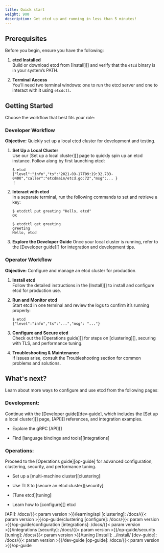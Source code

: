 ```yaml
---
title: Quick start
weight: 900
description: Get etcd up and running in less than 5 minutes!
---
```


## Prerequisites

Before you begin, ensure you have the following:

   1. **etcd Installed**  
      Build or download etcd from [Install][] and verify that the `etcd` binary is in your system’s PATH.

   2. **Terminal Access**  
      You’ll need two terminal windows: one to run the etcd server and one to interact with it using `etcdctl`.

## Getting Started

Choose the workflow that best fits your role:

### Developer Workflow

**Objective:** Quickly set up a local etcd cluster for development and testing.

   1. **Set Up a Local Cluster**  
      Use our [Set up a local cluster][] page to quickly spin up an etcd instance. Follow along by first launching etcd:

      ```console
      $ etcd
      {"level":"info","ts":"2021-09-17T09:19:32.783-0400","caller":"etcdmain/etcd.go:72","msg":... }
      ⋮
      ```

   2. **Interact with etcd**  
      In a separate terminal, run the following commands to set and retrieve a key:

      ```console
      $ etcdctl put greeting "Hello, etcd"
      OK
      ```

      ```console
      $ etcdctl get greeting
      greeting
      Hello, etcd
      ```

   3. **Explore the Developer Guide**
    Once your local cluster is running, refer to the [Developer guide][] for integration and development tips.

### Operator Workflow

**Objective:** Configure and manage an etcd cluster for production.

   1. **Install etcd**  
      Follow the detailed instructions in the [Install][] to install and configure etcd for production use.

   2. **Run and Monitor etcd**  
      Start etcd in one terminal and review the logs to confirm it’s running properly:

      ```console
      $ etcd
      {"level":"info","ts":"...","msg": "..."}
      ```

   3. **Configure and Secure etcd**  
      Check out the [Operations guide][] for steps on [clustering][], securing with TLS, and performance tuning.

   4. **Troubleshooting & Maintenance**  
      If issues arise, consult the Troubleshooting section for common problems and solutions.

## What's next?

Learn about more ways to configure and use etcd from the following pages:

### **Development:**

Continue with the [Developer guide][dev-guide], which includes the [Set up a local cluster][] page, [API][] references, and integration examples.

- Explore the gRPC [API][]

- Find [language bindings and tools][integrations]

### **Operations:**

Proceed to the [Operations guide][op-guide] for advanced configuration, clustering, security, and performance tuning.

- Set up a [multi-machine cluster][clustering]

- Use TLS to [secure an etcd cluster][security]

- [Tune etcd][tuning]

- Learn how to [configure][] etcd


[API]: /docs/{{< param version >}}/learning/api
[clustering]: /docs/{{< param version >}}/op-guide/clustering
[configure]: /docs/{{< param version >}}/op-guide/configuration
[integrations]: /docs/{{< param version >}}/integrations
[security]: /docs/{{< param version >}}/op-guide/security
[tuning]: /docs/{{< param version >}}/tuning
[Install]: ../install/
[dev-guide]: /docs/{{< param version >}}/dev-guide
[op-guide]: /docs/{{< param version >}}/op-guide

